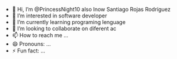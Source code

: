 - 👋 Hi, I’m @PrincessNight10 also lnow Santiago Rojas Rodríguez
- 👀 I’m interested in software developer
- 🌱 I’m currently learning programing lenguage
- 💞️ I’m looking to collaborate on diferent ac
- 📫 How to reach me ...
- 😄 Pronouns: ...
- ⚡ Fun fact: ...

<!---
PrincessNight10/PrincessNight10 is a ✨ special ✨ repository because its `README.md` (this file) appears on your GitHub profile.
You can click the Preview link to take a look at your changes.
--->
